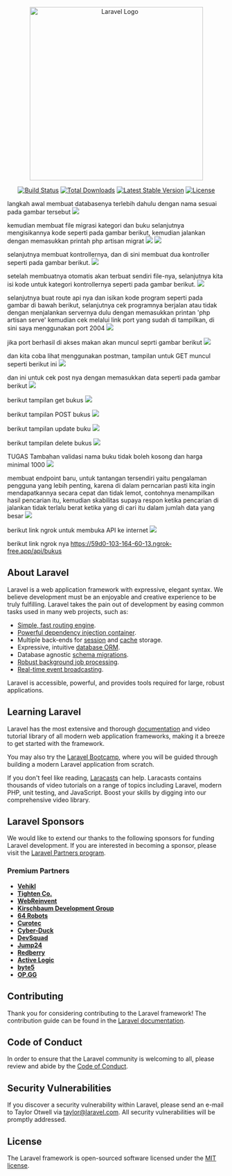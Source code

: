 <p align="center"><a href="https://laravel.com" target="_blank"><img src="https://raw.githubusercontent.com/laravel/art/master/logo-lockup/5%20SVG/2%20CMYK/1%20Full%20Color/laravel-logolockup-cmyk-red.svg" width="400" alt="Laravel Logo"></a></p>

<p align="center">
<a href="https://github.com/laravel/framework/actions"><img src="https://github.com/laravel/framework/workflows/tests/badge.svg" alt="Build Status"></a>
<a href="https://packagist.org/packages/laravel/framework"><img src="https://img.shields.io/packagist/dt/laravel/framework" alt="Total Downloads"></a>
<a href="https://packagist.org/packages/laravel/framework"><img src="https://img.shields.io/packagist/v/laravel/framework" alt="Latest Stable Version"></a>
<a href="https://packagist.org/packages/laravel/framework"><img src="https://img.shields.io/packagist/l/laravel/framework" alt="License"></a>
</p>

langkah awal membuat databasenya terlebih dahulu dengan nama sesuai pada gambar tersebut
![](public/image/myadmin.jpg)

kemudian membuat file migrasi kategori dan buku selanjutnya mengisikannya kode seperti pada gambar berikut, kemudian jalankan dengan memasukkan printah php artisan migrat
![](public/image/kategoris%20tabel.jpg)
![](public/image/bukus%20tabel.jpg)

selanjutnya membuat kontrollernya, dan di sini membuat dua kontroller seperti pada gambar berikut.
![](public/image/kontroller.jpg)

setelah membuatnya otomatis akan terbuat sendiri file-nya, selanjutnya kita isi kode untuk kategori kontrollernya seperti pada gambar berikut.
![](public/image/kategori%20kontroler.jpg)

selanjutnya buat route api nya dan isikan kode program seperti pada gambar di bawah berikut, selanjutnya cek programnya berjalan atau tidak dengan menjalankan servernya dulu dengan memasukkan printan 'php artisan serve' kemudian cek melalui link port yang sudah di tampilkan, di sini saya menggunakan port 2004
![](public/image/api%20route.jpg)

jika port berhasil di akses makan akan muncul seprti gambar berikut
![](public/image/oke.jpg)

dan kita coba lihat menggunakan postman, tampilan untuk GET muncul seperti berikut ini
![](public/image/getpostman.jpg)

dan ini untuk cek post nya dengan memasukkan data seperti pada gambar berikut
![](public/image/post.jpg)

berikut tampilan get bukus
![](public/image/getbukus.jpg)

berikut tampilan POST bukus
![](public/image/postBukus.jpg)

berikut tampilan update buku
![](public/image/updateBuku.jpg)

berikut tampilan delete bukus
![](public/image/bukuDelete.jpg)

TUGAS
Tambahan validasi nama buku tidak boleh kosong dan harga minimal 1000
![](public/image/1000.jpg)

membuat endpoint baru, untuk tantangan tersendiri yaitu pengalaman pengguna yang lebih penting, karena di dalam perncarian pasti kita ingin mendapatkannya secara cepat dan tidak lemot, contohnya menampilkan hasil pencarian itu, kemudian skabilitas supaya respon ketika pencarian di jalankan tidak terlalu berat ketika yang di cari itu dalam jumlah data yang besar
![](public/image/pencarian.jpg)

berikut link ngrok untuk membuka API ke internet
![](public/image/ngrok.jpg)

berikut link ngrok nya
https://59d0-103-164-60-13.ngrok-free.app/api/bukus

## About Laravel

Laravel is a web application framework with expressive, elegant syntax. We believe development must be an enjoyable and creative experience to be truly fulfilling. Laravel takes the pain out of development by easing common tasks used in many web projects, such as:

-   [Simple, fast routing engine](https://laravel.com/docs/routing).
-   [Powerful dependency injection container](https://laravel.com/docs/container).
-   Multiple back-ends for [session](https://laravel.com/docs/session) and [cache](https://laravel.com/docs/cache) storage.
-   Expressive, intuitive [database ORM](https://laravel.com/docs/eloquent).
-   Database agnostic [schema migrations](https://laravel.com/docs/migrations).
-   [Robust background job processing](https://laravel.com/docs/queues).
-   [Real-time event broadcasting](https://laravel.com/docs/broadcasting).

Laravel is accessible, powerful, and provides tools required for large, robust applications.

## Learning Laravel

Laravel has the most extensive and thorough [documentation](https://laravel.com/docs) and video tutorial library of all modern web application frameworks, making it a breeze to get started with the framework.

You may also try the [Laravel Bootcamp](https://bootcamp.laravel.com), where you will be guided through building a modern Laravel application from scratch.

If you don't feel like reading, [Laracasts](https://laracasts.com) can help. Laracasts contains thousands of video tutorials on a range of topics including Laravel, modern PHP, unit testing, and JavaScript. Boost your skills by digging into our comprehensive video library.

## Laravel Sponsors

We would like to extend our thanks to the following sponsors for funding Laravel development. If you are interested in becoming a sponsor, please visit the [Laravel Partners program](https://partners.laravel.com).

### Premium Partners

-   **[Vehikl](https://vehikl.com/)**
-   **[Tighten Co.](https://tighten.co)**
-   **[WebReinvent](https://webreinvent.com/)**
-   **[Kirschbaum Development Group](https://kirschbaumdevelopment.com)**
-   **[64 Robots](https://64robots.com)**
-   **[Curotec](https://www.curotec.com/services/technologies/laravel/)**
-   **[Cyber-Duck](https://cyber-duck.co.uk)**
-   **[DevSquad](https://devsquad.com/hire-laravel-developers)**
-   **[Jump24](https://jump24.co.uk)**
-   **[Redberry](https://redberry.international/laravel/)**
-   **[Active Logic](https://activelogic.com)**
-   **[byte5](https://byte5.de)**
-   **[OP.GG](https://op.gg)**

## Contributing

Thank you for considering contributing to the Laravel framework! The contribution guide can be found in the [Laravel documentation](https://laravel.com/docs/contributions).

## Code of Conduct

In order to ensure that the Laravel community is welcoming to all, please review and abide by the [Code of Conduct](https://laravel.com/docs/contributions#code-of-conduct).

## Security Vulnerabilities

If you discover a security vulnerability within Laravel, please send an e-mail to Taylor Otwell via [taylor@laravel.com](mailto:taylor@laravel.com). All security vulnerabilities will be promptly addressed.

## License

The Laravel framework is open-sourced software licensed under the [MIT license](https://opensource.org/licenses/MIT).
